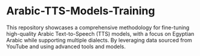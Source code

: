 # Arabic-TTS-Models-Training
This repository showcases a comprehensive methodology for fine-tuning high-quality Arabic Text-to-Speech (TTS) models, with a focus on Egyptian Arabic while supporting multiple dialects. By leveraging data sourced from YouTube and using advanced tools and models.
